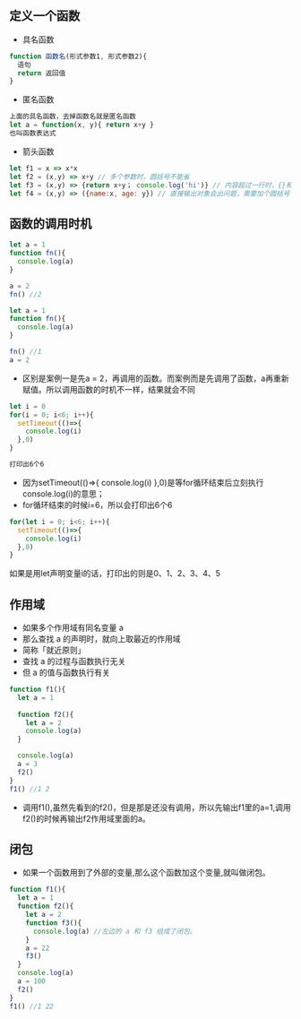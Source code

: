 ## 定义一个函数
* 具名函数
```JavaScript
function 函数名(形式参数1, 形式参数2){
  语句
  return 返回值
}
```
* 匿名函数
```JavaScript
上面的具名函数，去掉函数名就是匿名函数
let a = function(x, y){ return x+y }
也叫函数表达式
```

* 箭头函数
```JavaScript
let f1 = x => x*x 
let f2 = (x,y) => x+y // 多个参数时，圆括号不能省
let f3 = (x,y) => {return x+y； console.log('hi')} // 内容超过一行时，{}和return不能省
let f4 = (x,y) => ({name:x, age: y}) // 直接输出对象会出问题，需要加个圆括号
```

## 函数的调用时机
```JavaScript
let a = 1
function fn(){
  console.log(a)
}

a = 2
fn() //2
```
```JavaScript
let a = 1
function fn(){
  console.log(a)
}

fn() //1
a = 2
```
* 区别是案例一是先a = 2，再调用的函数。而案例而是先调用了函数，a再重新赋值。所以调用函数的时机不一样，结果就会不同

```JavaScript
let i = 0
for(i = 0; i<6; i++){
  setTimeout(()=>{
    console.log(i)
  },0)
}

打印出6个6
```
* 因为setTimeout(()=>{
    console.log(i)
  },0)是等for循环结束后立刻执行console.log(i)的意思；
* for循环结束的时候i=6，所以会打印出6个6

```JavaScript
for(let i = 0; i<6; i++){
  setTimeout(()=>{
    console.log(i)
  },0)
}
```
如果是用let声明变量i的话，打印出的则是0、1、2、3、4、5


## 作用域
* 如果多个作用域有同名变量 a
* 那么查找 a 的声明时，就向上取最近的作用域
* 简称「就近原则」
* 查找 a 的过程与函数执行无关
* 但 a 的值与函数执行有关

```JavaScript
function f1(){
  let a = 1
  
  function f2(){
    let a = 2
    console.log(a)
  }

  console.log(a)
  a = 3
  f2()
}
f1() //1 2
```
* 调用f1(),虽然先看到的f2()，但是那是还没有调用，所以先输出f1里的a=1,调用f2()的时候再输出f2作用域里面的a。

## 闭包
* 如果一个函数用到了外部的变量,那么这个函数加这个变量,就叫做闭包。
```JavaScript
function f1(){
  let a = 1
  function f2(){
    let a = 2
    function f3(){
      console.log(a) //左边的 a 和 f3 组成了闭包。
    }
    a = 22
    f3()
  }
  console.log(a)
  a = 100
  f2()
}
f1() //1 22
```
